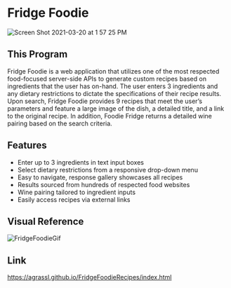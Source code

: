 # Fridge Foodie
![Screen Shot 2021-03-20 at 1 57 25 PM](https://user-images.githubusercontent.com/23666524/111882550-40283f80-8984-11eb-87b1-49ffe7d922ed.png)


## This Program

Fridge Foodie is a web application that utilizes one of the most respected food-focused server-side APIs to generate custom recipes based on ingredients that the user has on-hand. The user enters 3 ingredients and any dietary restrictions to dictate the specifications of their recipe results. Upon search, Fridge Foodie provides 9 recipes that meet the user’s parameters and feature a large image of the dish, a detailed title, and a link to the original recipe. In addition, Foodie Fridge returns a detailed wine pairing based on the search criteria. 

## Features

- Enter up to 3 ingredients in text input boxes
- Select dietary restrictions from a responsive drop-down menu
- Easy to navigate, response gallery showcases all recipes
- Results sourced from hundreds of respected food websites
- Wine pairing tailored to ingredient inputs
- Easily access recipes via external links

## Visual Reference

![FridgeFoodieGif](https://user-images.githubusercontent.com/23666524/111880866-c5f3bd00-897b-11eb-9433-2f5903ab5728.gif)

## Link

https://agrassl.github.io/FridgeFoodieRecipes/index.html


